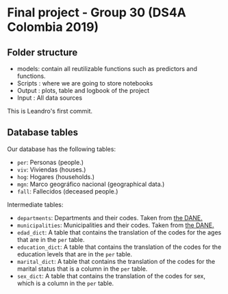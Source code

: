 # Final project - Group 30 (DS4A Colombia 2019)

## Folder structure

- models: contain all reutilizable functions such as predictors and functions. 
- Scripts : where we are going to store notebooks
- Output : plots, table and logbook of the project 
- Input : All data sources

This is Leandro's first commit.

## Database tables

Our database has the following tables:

- `per`: Personas (people.)
- `viv`: Viviendas (houses.)
- `hog`: Hogares (households.)
- `mgn`: Marco geográfico nacional (geographical data.)
- `fall`: Fallecidos (deceased people.)

Intermediate tables:

- `departments`: Departments and their codes. Taken from [the DANE.](https://geoportal.dane.gov.co/consultadivipola.html)
- `municipalities`: Municipalities and their codes. Taken from [the DANE.](https://geoportal.dane.gov.co/consultadivipola.html)
- `edad_dict`: A table that contains the translation of the codes for the ages that are in the `per` table.
- `education_dict`: A table that contains the translation of the codes for the education levels that are in the `per` table.
- `marital_dict`: A table that contains the translation of the codes for the marital status that is a column in the `per` table.
- `sex_dict`: A table that contains the translation of the codes for sex, which is a column in the `per` table.
